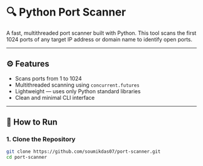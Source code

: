 # 🔍 Python Port Scanner

A fast, multithreaded port scanner built with Python. This tool scans the first 1024 ports of any target IP address or domain name to identify open ports.

---

## ⚙️ Features

- Scans ports from 1 to 1024
- Multithreaded scanning using `concurrent.futures`
- Lightweight — uses only Python standard libraries
- Clean and minimal CLI interface

---

## 🚀 How to Run

### 1. Clone the Repository

```bash
git clone https://github.com/soumikdas07/port-scanner.git
cd port-scanner
